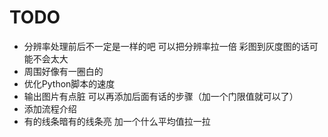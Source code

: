 # TODO

- 分辨率处理前后不一定是一样的吧 可以把分辨率拉一倍 彩图到灰度图的话可能不会太大
- 周围好像有一圈白的
- 优化Python脚本的速度
- 输出图片有点脏 可以再添加后面有话的步骤（加一个门限值就可以了）
- 添加流程介绍
- 有的线条暗有的线条亮 加一个什么平均值拉一拉
